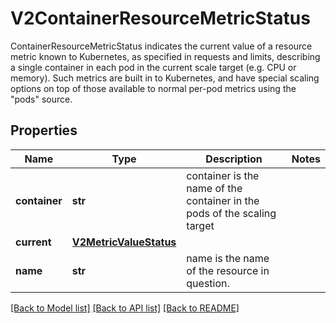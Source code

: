# V2ContainerResourceMetricStatus

ContainerResourceMetricStatus indicates the current value of a resource metric known to Kubernetes, as specified in requests and limits, describing a single container in each pod in the current scale target (e.g. CPU or memory).  Such metrics are built in to Kubernetes, and have special scaling options on top of those available to normal per-pod metrics using the \"pods\" source.
## Properties
Name | Type | Description | Notes
------------ | ------------- | ------------- | -------------
**container** | **str** | container is the name of the container in the pods of the scaling target | 
**current** | [**V2MetricValueStatus**](V2MetricValueStatus.md) |  | 
**name** | **str** | name is the name of the resource in question. | 

[[Back to Model list]](../README.md#documentation-for-models) [[Back to API list]](../README.md#documentation-for-api-endpoints) [[Back to README]](../README.md)



